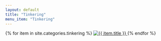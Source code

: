```yaml
---
layout: default
title: "Tinkering"
menu_item: "Tinkering"
---
```



<div class="ui three column stackable doubling centered grid portfolio">
  {% for item in site.categories.tinkering %}
  <a href="{{ item.url | relative_url }}" class="ui column portfolio-item">
    <img class="ui fluid rounded image" alt="{{ item.title }}" title="{{ item.name }}" src="{{ item.preview_image_url | relative_url }}"/>
  </a>
  {% endfor %}
</div>


